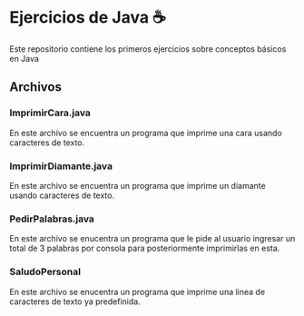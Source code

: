 # Ejercicios de Java ☕

Este repositorio contiene los primeros ejercicios sobre conceptos básicos en Java

## Archivos

### ImprimirCara.java
En este archivo se encuentra un programa que imprime una cara usando caracteres de texto.

### ImprimirDiamante.java
En este archivo se encuentra un programa que imprime un diamante usando caracteres de texto.

### PedirPalabras.java
En este archivo se enucentra un programa que le pide al usuario ingresar un total de 3 palabras por consola para posteriormente imprimirlas en esta.

### SaludoPersonal
En este archivo se enucentra un programa que imprime una linea de caracteres de texto ya predefinida.
